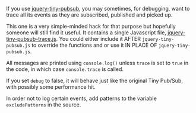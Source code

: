 If you use [jquery-tiny-pubsub](https://github.com/cowboy/jquery-tiny-pubsub),
you may sometimes, for debugging, want to trace all its events as they are subscribed, published 
and picked up.

This one is a very simple-minded hack for that purpose but hopefully someone will still find it useful.
It contains a single Javascript file, 
[jquery-tiny-pubsub-trace.js](https://github.com/gigamorph/jquery-tiny-pubsub-trace/blob/master/jquery-tiny-pubsub-trace.js).
You could either include it AFTER `jquery-tiny-pubsub.js` to override the functions and or use it IN PLACE OF `jquery-tiny-pubsub.js`.

All messages are printed using `console.log()` unless `trace` is set to `true` in the code, in which case `console.trace` is called. 

If you set `debug` to false, it will behave just like the original Tiny Pub/Sub, with possibly some performance hit.

In order not to log certain events,
add patterns to the variable `excludePatterns` in the source.
